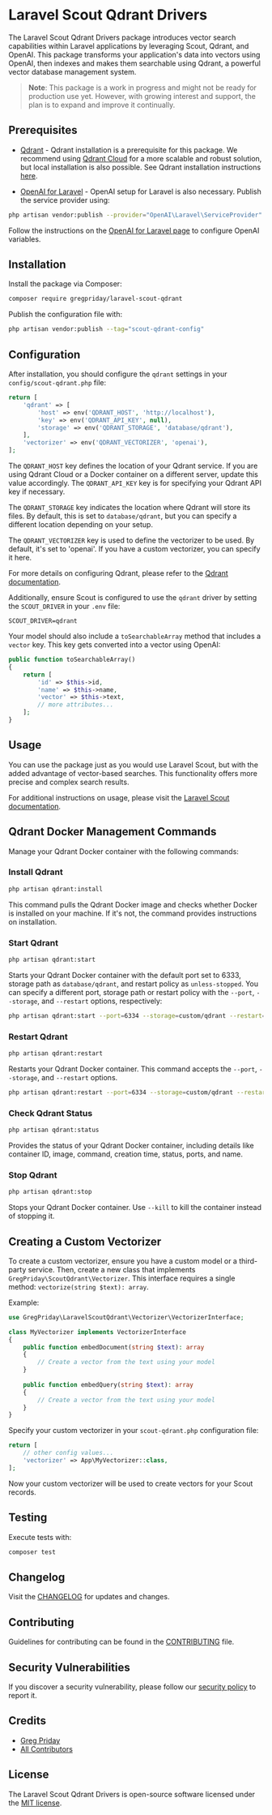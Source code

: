 # Laravel Scout Qdrant Drivers

The Laravel Scout Qdrant Drivers package introduces vector search capabilities within Laravel applications by leveraging Scout, Qdrant, and OpenAI. This package transforms your application's data into vectors using OpenAI, then indexes and makes them searchable using Qdrant, a powerful vector database management system.

> **Note**: This package is a work in progress and might not be ready for production use yet. However, with growing interest and support, the plan is to expand and improve it continually.

## Prerequisites

- [Qdrant](https://qdrant.tech/documentation/) - Qdrant installation is a prerequisite for this package. We recommend using [Qdrant Cloud](https://qdrant.tech/documentation/cloud/) for a more scalable and robust solution, but local installation is also possible. See Qdrant installation instructions [here](https://qdrant.tech/documentation/quick_start/#installation).

- [OpenAI for Laravel](https://github.com/openai-php/laravel) - OpenAI setup for Laravel is also necessary. Publish the service provider using:

```bash
php artisan vendor:publish --provider="OpenAI\Laravel\ServiceProvider"
```

Follow the instructions on the [OpenAI for Laravel page](https://github.com/openai-php/laravel) to configure OpenAI variables.

## Installation

Install the package via Composer:

```bash
composer require gregpriday/laravel-scout-qdrant
```

Publish the configuration file with:

```bash
php artisan vendor:publish --tag="scout-qdrant-config"
```

## Configuration

After installation, you should configure the `qdrant` settings in your `config/scout-qdrant.php` file:

```php
return [
    'qdrant' => [
        'host' => env('QDRANT_HOST', 'http://localhost'),
        'key' => env('QDRANT_API_KEY', null),
        'storage' => env('QDRANT_STORAGE', 'database/qdrant'),
    ],
    'vectorizer' => env('QDRANT_VECTORIZER', 'openai'),
];
```

The `QDRANT_HOST` key defines the location of your Qdrant service. If you are using Qdrant Cloud or a Docker container on a different server, update this value accordingly. The `QDRANT_API_KEY` key is for specifying your Qdrant API key if necessary.

The `QDRANT_STORAGE` key indicates the location where Qdrant will store its files. By default, this is set to `database/qdrant`, but you can specify a different location depending on your setup.

The `QDRANT_VECTORIZER` key is used to define the vectorizer to be used. By default, it's set to 'openai'. If you have a custom vectorizer, you can specify it here.

For more details on configuring Qdrant, please refer to the [Qdrant documentation](https://qdrant.tech/documentation/install/).

Additionally, ensure Scout is configured to use the `qdrant` driver by setting the `SCOUT_DRIVER` in your `.env` file:

```env
SCOUT_DRIVER=qdrant
```

Your model should also include a `toSearchableArray` method that includes a `vector` key. This key gets converted into a vector using OpenAI:

```php
public function toSearchableArray()
{
    return [
        'id' => $this->id,
        'name' => $this->name,
        'vector' => $this->text,
        // more attributes...
    ];
}
```

## Usage

You can use the package just as you would use Laravel Scout, but with the added advantage of vector-based searches. This functionality offers more precise and complex search results.

For additional instructions on usage, please visit the [Laravel Scout documentation](https://laravel.com/docs/scout).

## Qdrant Docker Management Commands

Manage your Qdrant Docker container with the following commands:

### Install Qdrant

```bash
php artisan qdrant:install
```

This command pulls the Qdrant Docker image and checks whether Docker is installed on your machine. If it's not, the command provides instructions on installation.

### Start Qdrant

```bash
php artisan qdrant:start
```

Starts your Qdrant Docker container with the default port set to 6333, storage path as `database/qdrant`, and restart policy as `unless-stopped`. You can specify a different port, storage path or restart policy with the `--port`, `--storage`, and `--restart` options, respectively:

```bash
php artisan qdrant:start --port=6334 --storage=custom/qdrant --restart=always
```

### Restart Qdrant

```bash
php artisan qdrant:restart
```

Restarts your Qdrant Docker container. This command accepts the `--port`, `--storage`, and `--restart` options.

```bash
php artisan qdrant:restart --port=6334 --storage=custom/qdrant --restart=always
```

### Check Qdrant Status

```bash
php artisan qdrant:status
```

Provides the status of your Qdrant Docker container, including details like container ID, image, command, creation time, status, ports, and name.

### Stop Qdrant

```bash
php artisan qdrant:stop
```

Stops your Qdrant Docker container. Use `--kill` to kill the container instead of stopping it.

## Creating a Custom Vectorizer

To create a custom vectorizer, ensure you have a custom model or a third-party service. Then, create a new class that implements `GregPriday\ScoutQdrant\Vectorizer`. This interface requires a single method: `vectorize(string $text): array`.

Example:

```php
use GregPriday\LaravelScoutQdrant\Vectorizer\VectorizerInterface;

class MyVectorizer implements VectorizerInterface
{
    public function embedDocument(string $text): array
    {
        // Create a vector from the text using your model
    }
    
    public function embedQuery(string $text): array
    {
        // Create a vector from the text using your model
    }
}
```

Specify your custom vectorizer in your `scout-qdrant.php` configuration file:

```php
return [
    // other config values...
    'vectorizer' => App\MyVectorizer::class,
];
```

Now your custom vectorizer will be used to create vectors for your Scout records.

## Testing

Execute tests with:

```bash
composer test
```

## Changelog

Visit the [CHANGELOG](CHANGELOG.md) for updates and changes.

## Contributing

Guidelines for contributing can be found in the [CONTRIBUTING](CONTRIBUTING.md) file.

## Security Vulnerabilities

If you discover a security vulnerability, please follow our [security policy](../../security/policy) to report it.

## Credits

- [Greg Priday](https://github.com/gregpriday)
- [All Contributors](../../contributors)

## License

The Laravel Scout Qdrant Drivers is open-source software licensed under the [MIT license](LICENSE.md).
